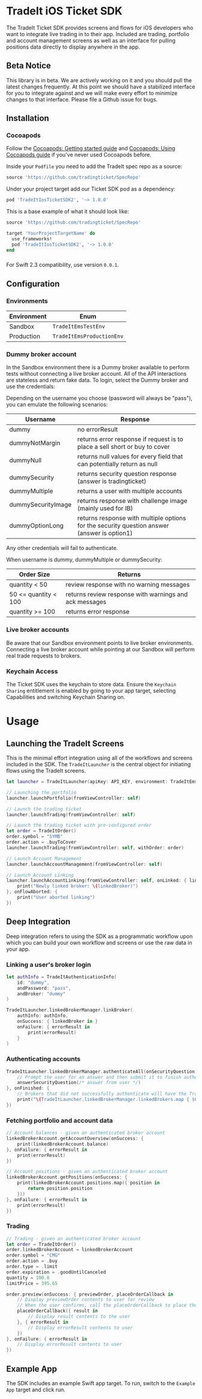 # TradeIt iOS Ticket SDK 

The TradeIt Ticket SDK provides screens and flows for iOS developers who want to integrate live trading in to their app. Included are trading, portfolio and account management screens as well as an interface for pulling positions data directly to display anywhere in the app.

## Beta Notice

This library is in beta. We are actively working on it and you should pull the latest changes frequently. At this point we should have a stabilized interface for you to integrate against and we will make every effort to minimize changes to that interface. Please file a Github issue for bugs.

## Installation

### Cocoapods
Follow the [Cocoapods: Getting started guide](https://guides.cocoapods.org/using/getting-started.html) and [Cocoapods: Using Cocoapods guide](https://guides.cocoapods.org/using/using-cocoapods.html) if you've never used Cocoapods before.

Inside your `Podfile` you need to add the TradeIt spec repo as a source:

```ruby
source 'https://github.com/tradingticket/SpecRepo'
```

Under your project target add our Ticket SDK pod as a dependency:

```ruby
pod 'TradeItIosTicketSDK2', '~> 1.0.0'
```

This is a base example of what it should look like:

```ruby
source 'https://github.com/tradingticket/SpecRepo'

target 'YourProjectTargetName' do
  use_frameworks!
  pod 'TradeItIosTicketSDK2', '~> 1.0.0'
end
```

###
For Swift 2.3 compatibility, use version `0.0.1`.

## Configuration

### Environments

| Environment   | Enum                       |
| ------------- | ----------                 |
| Sandbox       | `TradeItEmsTestEnv`       |
| Production    | `TradeItEmsProductionEnv` |

### Dummy broker account

In the Sandbox environment there is a Dummy broker available to perform tests without connecting a live broker account. All of the API interactions are stateless and return fake data. To login, select the Dummy broker and use the credentials:

Depending on the username you choose (password will always be "pass"), you can emulate the following scenarios:

| Username           | Response                                                                                    |
| -------------      | ----------                                                                                  |
| dummy              | no errorResult                                                                              |
| dummyNotMargin     | returns error response if request is to place a sell short or buy to cover                  |
| dummyNull          | returns null values for every field that can potentially return as null                     |
| dummySecurity      | returns security question response (answer is tradingticket)                                |
| dummyMultiple      | returns a user with multiple accounts                                                       |
| dummySecurityImage | returns response with challenge image (mainly used for IB)                                  |
| dummyOptionLong    | returns response with multiple options for the security question answer (answer is option1) |

Any other credentials will fail to authenticate.

When username is dummy, dummyMultiple or dummySecurity:

| Order Size           | Returns                                                |
| -------------        | -------------                                          |
| quantity < 50        | review response with no warning messages               |
| 50 <= quantity < 100 | returns review response with warnings and ack messages |
| quantity >= 100      | returns error response                                 |

### Live broker accounts

Be aware that our Sandbox environment points to live broker environments. Connecting a live broker account while pointing at our Sandbox will perform real trade requests to brokers.

### Keychain Access

The Ticket SDK uses the keychain to store data. Ensure the `Keychain Sharing` entitlement is enabled by going to your app target, selecting Capabilities and switching Keychain Sharing on.

# Usage

## Launching the TradeIt Screens

This is the minimal effort integration using all of the workflows and screens included in the SDK. The `TradeItLauncher` is the central object for initiating flows using the TradeIt screens. 

```swift
let launcher = TradeItLauncher(apiKey: API_KEY, environment: TradeItEmsTestEnv)

// Launching the portfolio
launcher.launchPortfolio(fromViewController: self)

// Launch the trading ticket
launcher.launchTrading(fromViewController: self)

// Launch the trading ticket with pre-configured order
let order = TradeItOrder()
order.symbol = "SYMB"
order.action = .buyToCover
launcher.launchTrading(fromViewController: self, withOrder: order)

// Launch Account Management
launcher.launchAccountManagement(fromViewController: self)

// Launch Account Linking
launcher.launchAccountLinking(fromViewController: self, onLinked: { linkedBroker in
    print("Newly linked broker: \(linkedBroker)")
}, onFlowAborted: {
    print("User aborted linking")
})

```

## Deep Integration

Deep integration refers to using the SDK as a programmatic workflow upon which you can build your own workflow and screens or use the raw data in your app.

### Linking a user's broker login

```swift
let authInfo = TradeItAuthenticationInfo(
    id: "dummy",
    andPassword: "pass",
    andBroker: "dummy"
)

TradeItLauncher.linkedBrokerManager.linkBroker(
    authInfo: authInfo,
    onSuccess: { linkedBroker in }
    onFailure: { errorResult in
        print(errorResult)
    }
)
```

### Authenticating accounts

```swift
TradeItLauncher.linkedBrokerManager.authenticateAll(onSecurityQuestion: { securityQuestion, answerSecurityQuestion in
    // Prompt the user for an answer and then submit it to finish authenticating
    answerSecurityQuestion(/* answer from user */)
}, onFinished: {
    // Brokers that did not successfully authenticate will have the TradeItErrorResult error property set: linkedBroker.error?
    print("\(TradeItLauncher.linkedBrokerManager.linkedBrokers.map { $0.error == nil }.count) brokers authenticated.")
})
```

### Fetching portfolio and account data

```swift
// Account balances - given an authenticated broker account
linkedBrokerAccount.getAccountOverview(onSuccess: {
    print(linkedBrokerAccount.balance)
}, onFailure: { errorResult in
    print(errorResult)
})

// Account positions - given an authenticated broker account
linkedBrokerAccount.getPositions(onSuccess: {
    print(linkedBrokerAccount.positions.map({ position in
        return position.position
    }))
}, onFailure: { errorResult in
    print(errorResult)
})
```

### Trading

```swift
// Trading - given an authenticated broker account
let order = TradeItOrder()
order.linkedBrokerAccount = linkedBrokerAccount
order.symbol = "CMG"
order.action = .buy
order.type = .limit
order.expiration = .goodUntilCanceled
quantity = 100.0
limitPrice = 395.65

order.preview(onSuccess: { previewOrder, placeOrderCallback in
    // Display previewOrder contents to user for review
    // When the user confirms, call the placeOrderCallback to place the trade
    placeOrderCallback({ result in
        // Display result contents to the user
    }, { errorResult in
        // Display errorResult contents to user
    })
}, onFailure: { errorResult in
    // Display errorResult contents to user
})
```

## Example App

The SDK includes an example Swift app target. To run, switch to the `Example App` target and click run.
